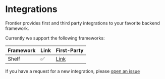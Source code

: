# Integrations

Frontier provides first and third party integrations to your favorite backend framework.

Currently we support the following frameworks:

| Framework | Link | First-Party |
| -------------------- | ---------- | ---- |
| Shelf | ✅ | [Link](https://pub.dev/packages/frontier_shelf) |

If you have a request for a new integration, please [open an issue](
https://github.com/avesbox/frontier/)

